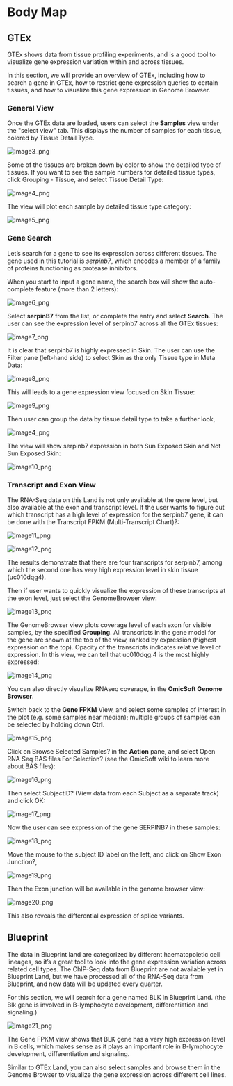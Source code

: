 # Body Map

## GTEx

GTEx shows  data from tissue profiling experiments, and is a good tool to visualize gene expression variation within and across tissues.

In this section, we will provide an overview of GTEx, including how to search a gene in GTEx, how to restrict gene expression queries to certain tissues, and how to visualize this gene expression in Genome Browser.

### General View

Once the GTEx data are loaded, users can select the **Samples** view under the "select view" tab. This displays the number of samples for each tissue, colored by Tissue Detail Type.

![image3_png](images/image3.png)

Some of the tissues are broken down by color to show the detailed type of tissues. If you want to see the sample numbers for detailed tissue types, click Grouping - Tissue, and select Tissue Detail Type:

![image4_png](images/image4.png)

The view will plot each sample by detailed tissue type category:

![image5_png](images/image5.png)

### Gene Search

Let’s search for a gene to see its expression across different tissues. The gene used in this tutorial is *serpinb7*, which encodes a member of a family of proteins functioning as protease inhibitors.

When you start to input a gene name, the search box will show the auto-complete feature (more than 2 letters):

![image6_png](images/image6.png)

Select **serpinB7** from the list, or complete the entry and select **Search**. The user can see the expression level of serpinb7 across all the GTEx tissues:

![image7_png](images/image7.png)

It is clear that serpinb7 is highly expressed in Skin. The user can use the Filter pane (left-hand side) to select Skin as the only Tissue type in Meta Data:

![image8_png](images/image8.png)

This will leads to a gene expression view focused on Skin Tissue:

![image9_png](images/image9.png)

Then user can group the data by tissue detail type to take a further look,

![image4_png](images/image4.png)

The view will show serpinb7 expression in both Sun Exposed Skin and Not Sun Exposed Skin:

![image10_png](images/image10.png)

### Transcript and Exon View

The RNA-Seq data on this Land is not only available at the gene level, but also available at the exon and transcript level. If the user wants to figure out which transcript has a high level of expression for the
serpinb7 gene, it can be done with the Transcript FPKM (Multi-Transcript Chart)?:

![image11_png](images/image11.png)

![image12_png](images/image12.png)

The results demonstrate that there are four transcripts for serpinb7, among which the second one has very high expression level in skin tissue (uc010dqg4).

Then if user wants to quickly visualize the expression of these transcripts at the exon level, just select the GenomeBrowser view:

![image13_png](images/image13.png)

The GenomeBrowser view plots coverage level of each exon for visible samples, by the specified **Grouping**. All transcripts in the gene model for the gene are shown at the top of the view, ranked by expression (highest expression on the top). Opacity of the transcripts indicates relative level of expression. In this view, we can tell that uc010dqg.4 is the most highly expressed:

![image14_png](images/image14.png)

You can also directly visualize RNAseq coverage, in the **OmicSoft Genome Browser**.

Switch back to the **Gene FPKM** View, and select some samples of interest in the plot (e.g. some samples near median); multiple groups of samples can be selected by holding down **Ctrl**.

![image15_png](images/image15.png)

Click on Browse Selected Samples? in the **Action** pane, and select Open RNA Seq BAS files For Selection? (see the OmicSoft wiki to learn more about BAS files):

![image16_png](images/image16.png)

Then select SubjectID? (View data from each Subject as a separate track) and click OK:

![image17_png](images/image17.png)

Now the user can see expression of the gene SERPINB7 in these samples:

![image18_png](images/image18.png)

Move the mouse to the subject ID label on the left, and click on Show Exon Junction?,

![image19_png](images/image19.png)

Then the Exon junction will be available in the genome browser view:

![image20_png](images/image20.png)

This also reveals the differential expression of splice variants.

## Blueprint

The data in Blueprint land are categorized by different haematopoietic cell lineages, so it’s a great tool to look into the gene expression variation across related cell types. The ChIP-Seq data from Blueprint are not available yet in Blueprint Land, but we have processed all of the RNA-Seq data from Blueprint, and new data will be updated every quarter.

For this section, we will search for a gene named BLK in Blueprint Land. (the Blk gene is involved in B-lymphocyte development, differentiation and signaling.)

![image21_png](images/image21.png)

The Gene FPKM view shows that BLK gene has a very high expression level in B cells, which makes sense as it plays an important role in B-lymphocyte development, differentiation and signaling.

Similar to GTEx Land, you can also select samples and browse them in the Genome Browser to visualize the gene expression across different cell lines.
